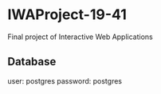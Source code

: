 # IWAProject-19-41

Final project of Interactive Web Applications

## Database

user: postgres
password: postgres
